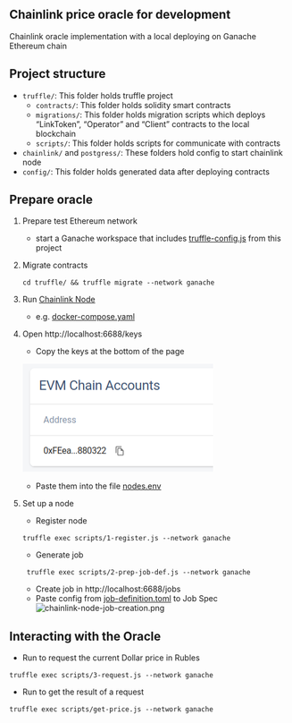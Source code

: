 Chainlink price oracle for development
---

Chainlink oracle implementation with a local deploying on Ganache Ethereum chain

## Project structure
- `truffle/`: This folder holds truffle project
  - `contracts/`: This folder holds solidity smart contracts
  - `migrations/`: This folder holds migration scripts which deploys “LinkToken”, “Operator” and “Client” contracts to the local blockchain
  - `scripts/`: This folder holds scripts for communicate with contracts
- `chainlink/` and `postgress/`: These folders hold config to start chainlink node
- `config/`: This folder holds generated data after deploying contracts

## Prepare oracle
1. Prepare test Ethereum network
   - start a Ganache workspace that includes [truffle-config.js](truffle/truffle-config.js) from this project
2. Migrate contracts
    ```shell
    cd truffle/ && truffle migrate --network ganache
    ```
3. Run [Chainlink Node](https://docs.chain.link/chainlink-nodes/v1/running-a-chainlink-node)
   - e.g. [docker-compose.yaml](docker-compose.yaml)
4. Open http://localhost:6688/keys 
   - Сopy the keys at the bottom of the page 
    
   ![chainlink-node-key.png](img/chainlink-node-key.png)
   - Paste them into the file [nodes.env](config/nodes.env)
5. Set up a node
   - Register node
   ```shell
   truffle exec scripts/1-register.js --network ganache
   ```
   - Generate job  
   ```shell
    truffle exec scripts/2-prep-job-def.js --network ganache
    ```
   - Create job in http://localhost:6688/jobs
   - Paste config from [job-definition.toml](config/job-definition.toml) to Job Spec
    ![chainlink-node-job-creation.png](img/chainlink-node-job-creation.png)

## Interacting with the Oracle
- Run to request the current Dollar price in Rubles
```shell
truffle exec scripts/3-request.js --network ganache
```
- Run to get the result of a request
```shell
truffle exec scripts/get-price.js --network ganache
```

